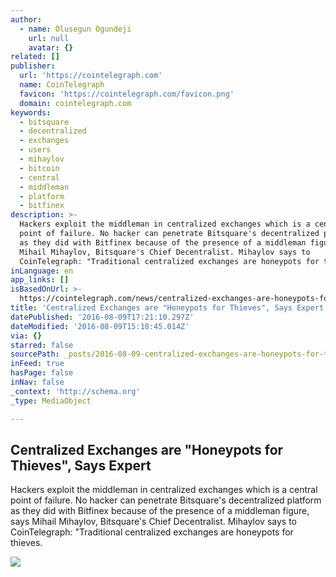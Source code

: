 ```yaml
---
author:
  - name: Olusegun Ogundeji
    url: null
    avatar: {}
related: []
publisher:
  url: 'https://cointelegraph.com'
  name: CoinTelegraph
  favicon: 'https://cointelegraph.com/favicon.png'
  domain: cointelegraph.com
keywords:
  - bitsquare
  - decentralized
  - exchanges
  - users
  - mihaylov
  - bitcoin
  - central
  - middleman
  - platform
  - bitfinex
description: >-
  Hackers exploit the middleman in centralized exchanges which is a central
  point of failure. No hacker can penetrate Bitsquare's decentralized platform
  as they did with Bitfinex because of the presence of a middleman figure, says
  Mihail Mihaylov, Bitsquare's Chief Decentralist. Mihaylov says to
  CoinTelegraph: "Traditional centralized exchanges are honeypots for thieves.
inLanguage: en
app_links: []
isBasedOnUrl: >-
  https://cointelegraph.com/news/centralized-exchanges-are-honeypots-for-thieves-says-expert
title: 'Centralized Exchanges are "Honeypots for Thieves", Says Expert'
datePublished: '2016-08-09T17:21:10.297Z'
dateModified: '2016-08-09T15:18:45.014Z'
via: {}
starred: false
sourcePath: _posts/2016-08-09-centralized-exchanges-are-honeypots-for-thieves-says-expe.md
inFeed: true
hasPage: false
inNav: false
_context: 'http://schema.org'
_type: MediaObject

---
```

<article style=""><h1>Centralized Exchanges are "Honeypots for Thieves", Says Expert</h1><p>Hackers exploit the middleman in centralized exchanges which is a central point of failure. No hacker can penetrate Bitsquare's decentralized platform as they did with Bitfinex because of the presence of a middleman figure, says Mihail Mihaylov, Bitsquare's Chief Decentralist. Mihaylov says to CoinTelegraph: "Traditional centralized exchanges are honeypots for thieves.</p><img src="https://cointelegraph.com/images/725_Ly9jb2ludGVsZWdyYXBoLmNvbS9zdG9yYWdlL3VwbG9hZHMvdmlldy85MzNiM2ZmNTZiNzlmMDI1ZTYxMzcwZmU3ZWVhYzBlMi5qcGc=.jpg" /></article>